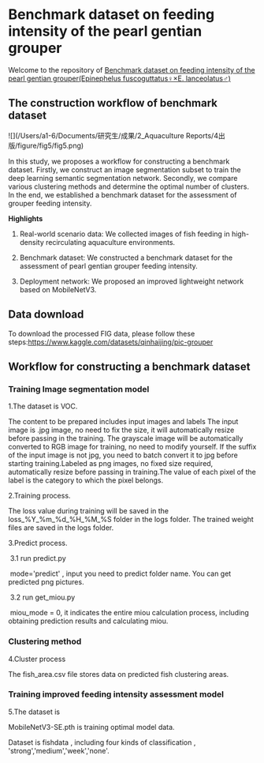 # **Benchmark dataset on feeding intensity of the pearl gentian grouper**

Welcome to the repository of [Benchmark dataset on feeding intensity of the pearl gentian grouper(Epinephelus fuscoguttatus♀×E. lanceolatus♂)](https://doi.org/10.1016/j.aqrep.2025.102641)



## The construction workflow of benchmark dataset

![](/Users/a1-6/Documents/研究生/成果/2_Aquaculture  Reports/4出版/figure/fig5/fig5.png)



In this study, we proposes a workflow for constructing a benchmark dataset. Firstly, we construct an image segmentation subset to train the deep learning semantic segmentation network. Secondly, we compare various clustering methods and determine the optimal number of clusters. In the end, we established a benchmark dataset for the assessment of grouper feeding intensity.

**Highlights**

1. Real-world scenario data: We collected images of fish feeding in high-density recirculating aquaculture environments. 

2. Benchmark dataset: We constructed a benchmark dataset for the assessment of pearl gentian grouper feeding intensity.

3. Deployment network: We proposed an improved lightweight network based on MobileNetV3.



## Data download

To download the processed FIG data, please follow these steps:https://www.kaggle.com/datasets/qinhaijing/pic-grouper

## Workflow for constructing a benchmark dataset

### Training Image segmentation model

1.The dataset is  VOC.

The content to be prepared includes input images and labels
The input image is .jpg image, no need to fix the size, it will automatically resize before passing in the training.
The grayscale image will be automatically converted to RGB image for training, no need to modify yourself. If the suffix of the input image is not jpg, you need to batch convert it to jpg before starting training.Labeled as png images, no fixed size required, automatically resize before passing in training.The value of each pixel of the label is the category to which the pixel belongs.

2.Training process.

The loss value during training will be saved in the loss_%Y_%m_%d_%H_%M_%S folder in the logs folder. The trained weight files are saved in the logs folder.

3.Predict process.

​	3.1 run predict.py

​		mode='predict' , input you need to predict folder name. You can get predicted png pictures.

​	3.2 run get_miou.py

​		miou_mode = 0, it indicates the entire miou calculation process, including obtaining prediction results and calculating miou.

### Clustering method

4.Cluster process

The fish_area.csv file stores data on predicted fish clustering areas.

### Training improved feeding intensity assessment model

5.The dataset is 

MobileNetV3-SE.pth is training optimal model data.

Dataset is fishdata , including four kinds of classification , 'strong','medium','week','none'.